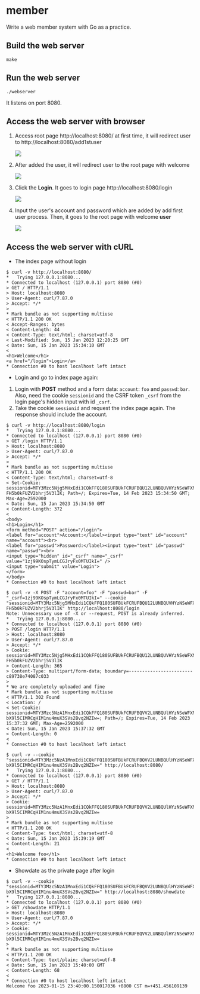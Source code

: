 # member

Write a web member system with Go as a practice.

## Build the web server

```shell
make
```

## Run the web server

```shell
./webserver
```

It listens on port 8080.

## Access the web server with browser

1. Access root page http://localhost:8080/ at first time, it will redirect user to http://localhost:8080/add1stuser
   
   ![](https://i.imgur.com/jJDOD5W.png)

2. After added the user, it will redirect user to the root page with welcome
   
   ![](https://i.imgur.com/ZpvYgso.png)

3. Click the **Login**.  It goes to login page http://localhost:8080/login
   
   ![](https://i.imgur.com/CkI89Hu.png)

4. Input the user's account and password which are added by add first user process.  Then, it goes to the root page with welcome **user**
   
   ![](https://i.imgur.com/uAqj8Do.png)

## Access the web server with cURL

* The index page without login
```shell
$ curl -v http://localhost:8080/
*   Trying 127.0.0.1:8080...
* Connected to localhost (127.0.0.1) port 8080 (#0)
> GET / HTTP/1.1
> Host: localhost:8080
> User-Agent: curl/7.87.0
> Accept: */*
> 
* Mark bundle as not supporting multiuse
< HTTP/1.1 200 OK
< Accept-Ranges: bytes
< Content-Length: 44
< Content-Type: text/html; charset=utf-8
< Last-Modified: Sun, 15 Jan 2023 12:20:25 GMT
< Date: Sun, 15 Jan 2023 15:34:10 GMT
< 
<h1>Welcome</h1>
<a href="/login">Login</a>
* Connection #0 to host localhost left intact
```

* Login and go to index page again:
1. Login with **POST** method and a form data: `account`: `foo` and `passwd`: `bar`.  Also, need the cookie `sessionid` and the CSRF token `_csrf` from the login page's hidden input with id `_csrf`.
2. Take the cookie `sessionid` and request the index page again.  The response should include the account.
```shell
$ curl -v http://localhost:8080/login
*   Trying 127.0.0.1:8080...
* Connected to localhost (127.0.0.1) port 8080 (#0)
> GET /login HTTP/1.1
> Host: localhost:8080
> User-Agent: curl/7.87.0
> Accept: */*
> 
* Mark bundle as not supporting multiuse
< HTTP/1.1 200 OK
< Content-Type: text/html; charset=utf-8
< Set-Cookie: sessionid=MTY3Mzc5Njg5MHxEdi1CQkFFQ180SUFBUkFCRUFBQU12LUNBQUVHYzNSeWFXNW5EQW9BQ0dOemNtWlRZV3gwQm5OMGNtbHVad3dTQUJBNFRUSnhUMU5ETjAwMmJWaG9RbGRQfA1Bkeu4H72DSdw8d_AWcn-FH5b0kFUZV2bhrj5V3lIK; Path=/; Expires=Tue, 14 Feb 2023 15:34:50 GMT; Max-Age=2592000
< Date: Sun, 15 Jan 2023 15:34:50 GMT
< Content-Length: 372
< 
<body>
<h1>Login</h1>
<form method="POST" action="/login">
<label for="account">Account:</label><input type="text" id="account" name="account"><br>
<label for="passwd">Password:</label><input type="text" id="passwd" name="passwd"><br>
<input type="hidden" id="_csrf" name="_csrf" value="1zj99KOspTymLCGJryFx0MTUIkI=" />
<input type="submit" value="Login">
</form>
</body>
* Connection #0 to host localhost left intact

$ curl -v -X POST -F "account=foo" -F "passwd=bar" -F "_csrf=1zj99KOspTymLCGJryFx0MTUIkI=" --cookie "sessionid=MTY3Mzc5Njg5MHxEdi1CQkFFQ180SUFBUkFCRUFBQU12LUNBQUVHYzNSeWFXNW5EQW9BQ0dOemNtWlRZV3gwQm5OMGNtbHVad3dTQUJBNFRUSnhUMU5ETjAwMmJWaG9RbGRQfA1Bkeu4H72DSdw8d_AWcn-FH5b0kFUZV2bhrj5V3lIK" http://localhost:8080/login
Note: Unnecessary use of -X or --request, POST is already inferred.
*   Trying 127.0.0.1:8080...
* Connected to localhost (127.0.0.1) port 8080 (#0)
> POST /login HTTP/1.1
> Host: localhost:8080
> User-Agent: curl/7.87.0
> Accept: */*
> Cookie: sessionid=MTY3Mzc5Njg5MHxEdi1CQkFFQ180SUFBUkFCRUFBQU12LUNBQUVHYzNSeWFXNW5EQW9BQ0dOemNtWlRZV3gwQm5OMGNtbHVad3dTQUJBNFRUSnhUMU5ETjAwMmJWaG9RbGRQfA1Bkeu4H72DSdw8d_AWcn-FH5b0kFUZV2bhrj5V3lIK
> Content-Length: 365
> Content-Type: multipart/form-data; boundary=------------------------c89738e74087c033
> 
* We are completely uploaded and fine
* Mark bundle as not supporting multiuse
< HTTP/1.1 302 Found
< Location: /
< Set-Cookie: sessionid=MTY3Mzc5NzA1MnxEdi1CQkFFQ180SUFBUkFCRUFBQVV2LUNBQUlHYzNSeWFXNW5EQW9BQ0dOemNtWlRZV3gwQm5OMGNtbHVad3dTQUJBNFRUSnhUMU5ETjAwMmJWaG9RbGRQQm5OMGNtbHVad3dKQUFkaFkyTnZkVzUwQm5OMGNtbHVad3dGQUFObWIyOD18rkB58Nha-bX9l5CIMRCqHIM1nu4muX3SVs2Bvq2NZIw=; Path=/; Expires=Tue, 14 Feb 2023 15:37:32 GMT; Max-Age=2592000
< Date: Sun, 15 Jan 2023 15:37:32 GMT
< Content-Length: 0
< 
* Connection #0 to host localhost left intact

$ curl -v --cookie "sessionid=MTY3Mzc5NzA1MnxEdi1CQkFFQ180SUFBUkFCRUFBQVV2LUNBQUlHYzNSeWFXNW5EQW9BQ0dOemNtWlRZV3gwQm5OMGNtbHVad3dTQUJBNFRUSnhUMU5ETjAwMmJWaG9RbGRQQm5OMGNtbHVad3dKQUFkaFkyTnZkVzUwQm5OMGNtbHVad3dGQUFObWIyOD18rkB58Nha-bX9l5CIMRCqHIM1nu4muX3SVs2Bvq2NZIw=" http://localhost:8080/
*   Trying 127.0.0.1:8080...
* Connected to localhost (127.0.0.1) port 8080 (#0)
> GET / HTTP/1.1
> Host: localhost:8080
> User-Agent: curl/7.87.0
> Accept: */*
> Cookie: sessionid=MTY3Mzc5NzA1MnxEdi1CQkFFQ180SUFBUkFCRUFBQVV2LUNBQUlHYzNSeWFXNW5EQW9BQ0dOemNtWlRZV3gwQm5OMGNtbHVad3dTQUJBNFRUSnhUMU5ETjAwMmJWaG9RbGRQQm5OMGNtbHVad3dKQUFkaFkyTnZkVzUwQm5OMGNtbHVad3dGQUFObWIyOD18rkB58Nha-bX9l5CIMRCqHIM1nu4muX3SVs2Bvq2NZIw=
> 
* Mark bundle as not supporting multiuse
< HTTP/1.1 200 OK
< Content-Type: text/html; charset=utf-8
< Date: Sun, 15 Jan 2023 15:39:19 GMT
< Content-Length: 21
< 
<h1>Welcome foo</h1>
* Connection #0 to host localhost left intact
```

* Showdate as the private page after login
```
$ curl -v --cookie "sessionid=MTY3Mzc5NzA1MnxEdi1CQkFFQ180SUFBUkFCRUFBQVV2LUNBQUlHYzNSeWFXNW5EQW9BQ0dOemNtWlRZV3gwQm5OMGNtbHVad3dTQUJBNFRUSnhUMU5ETjAwMmJWaG9RbGRQQm5OMGNtbHVad3dKQUFkaFkyTnZkVzUwQm5OMGNtbHVad3dGQUFObWIyOD18rkB58Nha-bX9l5CIMRCqHIM1nu4muX3SVs2Bvq2NZIw=" http://localhost:8080/showdate
*   Trying 127.0.0.1:8080...
* Connected to localhost (127.0.0.1) port 8080 (#0)
> GET /showdate HTTP/1.1
> Host: localhost:8080
> User-Agent: curl/7.87.0
> Accept: */*
> Cookie: sessionid=MTY3Mzc5NzA1MnxEdi1CQkFFQ180SUFBUkFCRUFBQVV2LUNBQUlHYzNSeWFXNW5EQW9BQ0dOemNtWlRZV3gwQm5OMGNtbHVad3dTQUJBNFRUSnhUMU5ETjAwMmJWaG9RbGRQQm5OMGNtbHVad3dKQUFkaFkyTnZkVzUwQm5OMGNtbHVad3dGQUFObWIyOD18rkB58Nha-bX9l5CIMRCqHIM1nu4muX3SVs2Bvq2NZIw=
> 
* Mark bundle as not supporting multiuse
< HTTP/1.1 200 OK
< Content-Type: text/plain; charset=utf-8
< Date: Sun, 15 Jan 2023 15:40:00 GMT
< Content-Length: 68
< 
* Connection #0 to host localhost left intact
Welcome foo 2023-01-15 23:40:00.150017036 +0800 CST m=+451.456109139
```
